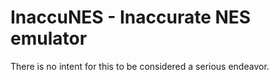 # InaccuNES - Inaccurate NES emulator

There is no intent for this to be considered a serious endeavor.


